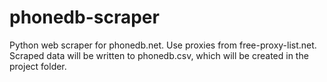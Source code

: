 # phonedb-scraper
Python web scraper for phonedb.net.
Use proxies from free-proxy-list.net.
Scraped data will be written to phonedb.csv, which will be created in the project folder.
